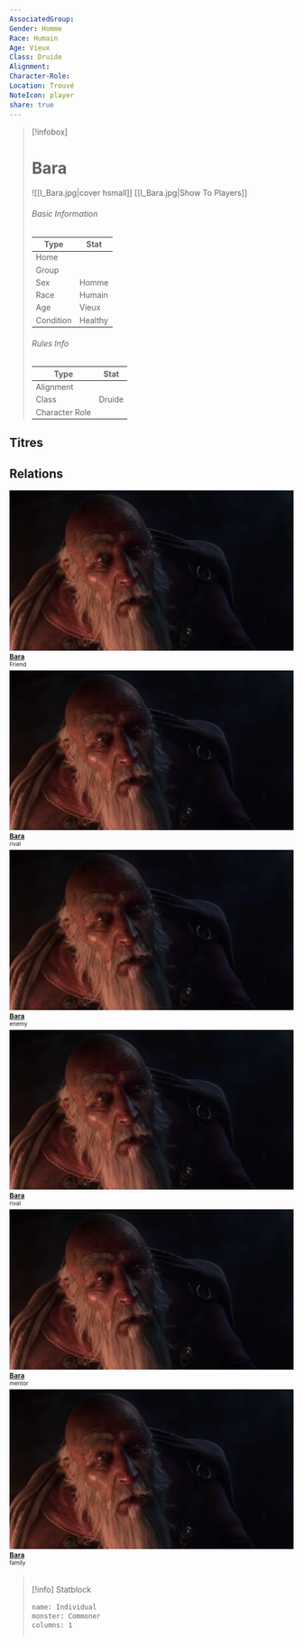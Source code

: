 ```yaml
---
AssociatedGroup: 
Gender: Homme
Race: Humain
Age: Vieux
Class: Druide
Alignment: 
Character-Role: 
Location: Trouvé
NoteIcon: player
share: true
---
```


> [!infobox]
>
> # Bara
> ![[I_Bara.jpg|cover hsmall]]
>  [[I_Bara.jpg|Show To Players]]
>
> ###### Basic Information
>
> | Type      | Stat                    |
> | --------- | ----------------------- |
> | Home      |         |
> | Group     |  |
> | Sex       | Homme          |
> | Race      | Humain            |
> | Age       | Vieux             |
> | Condition | Healthy                 |
>
> ###### Rules Info
>
> | Type           | Stat                   |
> | -------------- | ---------------------- |
> | Alignment      |       |
> | Class          | Druide          |
> | Character Role |  |

## Titres

## Relations

<div style="display: flex; flex-wrap: wrap; gap: 5px;">
    <div class="relationship-box relationship-friend">
        <img src="resources/images/Personnages/I_Bara.jpg">
        <div style="font-size: 12px; font-weight: bold;">
			<a href="file=World%2FCharacters%2FBara">Bara</a>
        </div>
        <div style="font-size: 10px;">Friend</div>
    </div>
	<div class="relationship-box relationship-ally ">
        <img src="resources/images/Personnages/I_Bara.jpg">
        <div style="font-size: 12px; font-weight: bold;">
			<a href="file=World%2FCharacters%2FBara">Bara</a>
        </div>
        <div style="font-size: 10px;">rival</div>
    </div>
    <div class="relationship-box relationship-enemy">
        <img src="resources/images/Personnages/I_Bara.jpg">
        <div style="font-size: 12px; font-weight: bold;">
			<a href="file=World%2FCharacters%2FBara">Bara</a>
        </div>        <div style="font-size: 10px;">enemy</div>
    </div>
	<div class="relationship-box relationship-rival">
        <img src="resources/images/Personnages/I_Bara.jpg">
        <div style="font-size: 12px; font-weight: bold;">
			<a href="file=World%2FCharacters%2FBara">Bara</a>
        </div>
        <div style="font-size: 10px;">rival</div>
    </div>
	<div class="relationship-box relationship-mentor">
        <img src="resources/images/Personnages/I_Bara.jpg">
        <div style="font-size: 12px; font-weight: bold;">
			<a href="file=World%2FCharacters%2FBara">Bara</a>
        </div>
        <div style="font-size: 10px;">mentor</div>
    </div>
	<div class="relationship-box relationship-family">
        <img src="resources/images/Personnages/I_Bara.jpg">
        <div style="font-size: 12px; font-weight: bold;">
			<a href="file=World%2FCharacters%2FBara">Bara</a>
        </div>
        <div style="font-size: 10px;">family</div>
    </div>



> [!info] Statblock
>
> ```statblock
> name: Individual
> monster: Commoner
> columns: 1
> ```